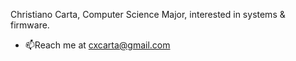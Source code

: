 Christiano Carta, Computer Science Major, interested in systems & firmware.
- 📫Reach me at cxcarta@gmail.com

<!---

--->
